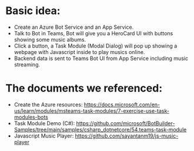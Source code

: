 ﻿# Basic idea:
- Create an Azure Bot Service and an App Service.
- Talk to Bot in Teams, Bot will give you a HeroCard UI with buttons showing some music albums.
- Click a button, a Task Module (Modal Dialog) will pop up showing a webpage with Javascript inside to play musics online.
- Backend data is sent to Teams Bot UI from App Service including music streaming.

# The documents we referenced:

- Create the Azure resources: https://docs.microsoft.com/en-us/learn/modules/msteams-task-modules/7-exercise-use-task-modules-bots
- Task Module Demo (C#): https://github.com/microsoft/BotBuilder-Samples/tree/main/samples/csharp_dotnetcore/54.teams-task-module
- Javascript Music Player: https://github.com/sayantanm19/js-music-player
